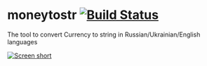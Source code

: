 moneytostr [![Build Status](https://secure.travis-ci.org/javadev/moneytostr-russian.png)](http://travis-ci.org/javadev/moneytostr-russian)
==========

The tool to convert Currency to string in Russian/Ukrainian/English languages

[![Screen short](https://raw.github.com/javadev/moneytostr-russian/master/moneytostr.png)](http://javadev.github.com/moneytostr-russian/)
